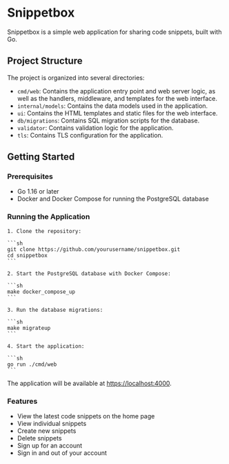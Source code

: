 # Snippetbox

Snippetbox is a simple web application for sharing code snippets, built with Go.

## Project Structure

The project is organized into several directories:

- `cmd/web`: Contains the application entry point and web server logic, as well as the handlers, middleware, and templates for the web interface.
- `internal/models`: Contains the data models used in the application.
- `ui`: Contains the HTML templates and static files for the web interface.
- `db/migrations`: Contains SQL migration scripts for the database.
- `validator`: Contains validation logic for the application.
- `tls`: Contains TLS configuration for the application.

## Getting Started

### Prerequisites

- Go 1.16 or later
- Docker and Docker Compose for running the PostgreSQL database

### Running the Application

    1. Clone the repository:

    ```sh
    git clone https://github.com/yourusername/snippetbox.git
    cd snippetbox
    ```

    2. Start the PostgreSQL database with Docker Compose:

    ```sh
    make docker_compose_up
    ```

    3. Run the database migrations:

    ```sh
    make migrateup
    ```

    4. Start the application:

    ```sh
    go run ./cmd/web
    ```

The application will be available at <https://localhost:4000>.

### Features

- View the latest code snippets on the home page
- View individual snippets
- Create new snippets
- Delete snippets
- Sign up for an account
- Sign in and out of your account